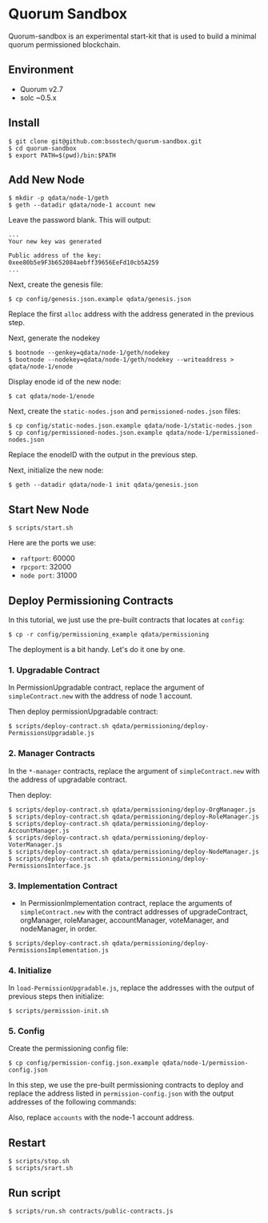 # Quorum Sandbox
Quorum-sandbox is an experimental start-kit that is used to build a minimal quorum permissioned blockchain.

## Environment
- Quorum v2.7
- solc ~0.5.x

## Install
```
$ git clone git@github.com:bsostech/quorum-sandbox.git
$ cd quorum-sandbox
$ export PATH=$(pwd)/bin:$PATH
```

## Add New Node
```
$ mkdir -p qdata/node-1/geth
$ geth --datadir qdata/node-1 account new
```

Leave the password blank. This will output:

```
...
Your new key was generated

Public address of the key:   0xee80b5e9F3b652084aebff39656EeFd10cb5A259
...
```

Next, create the genesis file:

```
$ cp config/genesis.json.example qdata/genesis.json
```

Replace the first `alloc` address with the address generated in the previous step.

Next, generate the nodekey
```
$ bootnode --genkey=qdata/node-1/geth/nodekey
$ bootnode --nodekey=qdata/node-1/geth/nodekey --writeaddress > qdata/node-1/enode
```

Display enode id of the new node:
```
$ cat qdata/node-1/enode
```

Next, create the `static-nodes.json` and `permissioned-nodes.json` files:

```
$ cp config/static-nodes.json.example qdata/node-1/static-nodes.json
$ cp config/permissioned-nodes.json.example qdata/node-1/permissioned-nodes.json
```

Replace the enodeID with the output in the previous step.

Next, initialize the new node:

```
$ geth --datadir qdata/node-1 init qdata/genesis.json
```

## Start New Node

```
$ scripts/start.sh
```

Here are the ports we use:
- `raftport`: 60000
- `rpcport`: 32000
- `node port`: 31000

## Deploy Permissioning Contracts

In this tutorial, we just use the pre-built contracts that locates at `config`:

```
$ cp -r config/permissioning_example qdata/permissioning
```

The deployment is a bit handy. Let's do it one by one.

### 1. Upgradable Contract
In PermissionUpgradable contract, replace the argument of `simpleContract.new` with the address of node 1 account.

Then deploy permissionUpgradable contract:

```
$ scripts/deploy-contract.sh qdata/permissioning/deploy-PermissionsUpgradable.js
```

### 2. Manager Contracts
In the `*-manager` contracts, replace the argument of `simpleContract.new` with the address of upgradable contract.

Then deploy:

```
$ scripts/deploy-contract.sh qdata/permissioning/deploy-OrgManager.js
$ scripts/deploy-contract.sh qdata/permissioning/deploy-RoleManager.js
$ scripts/deploy-contract.sh qdata/permissioning/deploy-AccountManager.js
$ scripts/deploy-contract.sh qdata/permissioning/deploy-VoterManager.js
$ scripts/deploy-contract.sh qdata/permissioning/deploy-NodeManager.js
$ scripts/deploy-contract.sh qdata/permissioning/deploy-PermissionsInterface.js
```

### 3. Implementation Contract
- In PermissionImplementation contract, replace the arguments of `simpleContract.new` with the contract addresses of upgradeContract, orgManager, roleManager, accountManager, voteManager, and nodeManager, in order.

```
$ scripts/deploy-contract.sh qdata/permissioning/deploy-PermissionsImplementation.js
```

### 4. Initialize
In `load-PermissionUpgradable.js`, replace the addresses with the output of previous steps then initialize:

```
$ scripts/permission-init.sh
```

### 5. Config
Create the permissioning config file:
```
$ cp config/permission-config.json.example qdata/node-1/permission-config.json
```

In this step, we use the pre-built permissioning contracts to deploy and replace the address listed in `permission-config.json` with the output addresses of the following commands:

Also, replace `accounts` with the node-1 account address.

## Restart
```
$ scripts/stop.sh
$ scripts/srart.sh
```

## Run script
```
$ scripts/run.sh contracts/public-contracts.js
```
